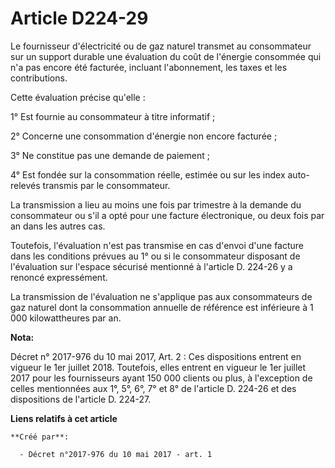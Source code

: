 # Article D224-29

Le fournisseur d'électricité ou de gaz naturel transmet au consommateur sur un support durable une évaluation du coût de
l'énergie consommée qui n'a pas encore été facturée, incluant l'abonnement, les taxes et les contributions.

Cette évaluation précise qu'elle :

1° Est fournie au consommateur à titre informatif ;

2° Concerne une consommation d'énergie non encore facturée ;

3° Ne constitue pas une demande de paiement ;

4° Est fondée sur la consommation réelle, estimée ou sur les index auto-relevés transmis par le consommateur.

La transmission a lieu au moins une fois par trimestre à la demande du consommateur ou s'il a opté pour une facture
électronique, ou deux fois par an dans les autres cas.

Toutefois, l'évaluation n'est pas transmise en cas d'envoi d'une facture dans les conditions prévues au 1° ou si le
consommateur disposant de l'évaluation sur l'espace sécurisé mentionné à l'article D. 224-26 y a renoncé expressément.

La transmission de l'évaluation ne s'applique pas aux consommateurs de gaz naturel dont la consommation annuelle de référence
est inférieure à 1 000 kilowattheures par an.

**Nota:**

Décret n° 2017-976 du 10 mai 2017, Art. 2 : Ces dispositions entrent en vigueur le 1er juillet 2018. Toutefois, elles entrent
en vigueur le 1er juillet 2017 pour les fournisseurs ayant 150 000 clients ou plus, à l'exception de celles mentionnées aux
1°, 5°, 6°, 7° et 8° de l'article D. 224-26 et des dispositions de l'article D. 224-27.

**Liens relatifs à cet article**

	**Créé par**:

	  - Décret n°2017-976 du 10 mai 2017 - art. 1
